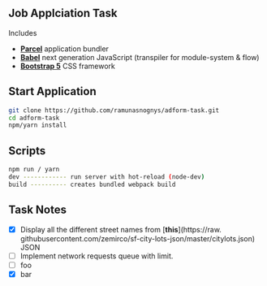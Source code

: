 ## Job Applciation Task

Includes

- [**Parcel**](https://parceljs.org/getting_started.html/) application bundler
- [**Babel**](https://babeljs.io/) next generation JavaScript (transpiler for module-system & flow)
- [**Bootstrap 5**](https://blog.getbootstrap.com/2020/06/16/bootstrap-5-alpha//) CSS framework

## Start Application

```bash
git clone https://github.com/ramunasnognys/adform-task.git
cd adform-task
npm/yarn install
```

## Scripts

```bash
npm run / yarn
dev ------------ run server with hot-reload (node-dev)
build ---------- creates bundled webpack build
```

## Task Notes

* [x] Display all the different street names from [**this**](https://raw. githubusercontent.com/zemirco/sf-city-lots-json/master/citylots.json) JSON
* [ ] Implement network requests queue with limit.
* [ ] foo
* [x] bar